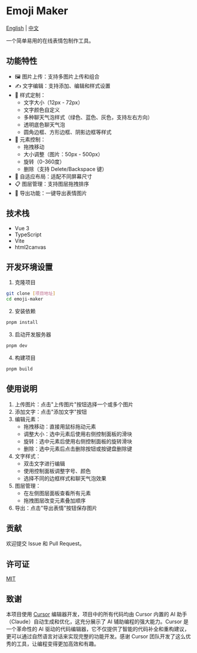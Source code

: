 # Emoji Maker

[English](./README.en.md) | [中文](./README.md)

一个简单易用的在线表情包制作工具。

## 功能特性

- 🖼️ 图片上传：支持多图片上传和组合
- ✍️ 文字编辑：支持添加、编辑和样式设置
- 🎨 样式定制：
  - 文字大小（12px - 72px）
  - 文字颜色自定义
  - 多种聊天气泡样式（绿色、蓝色、灰色，支持左右方向）
  - 透明底色聊天气泡
  - 圆角边框、方形边框、阴影边框等样式
- 🔄 元素控制：
  - 拖拽移动
  - 大小调整（图片：50px - 500px）
  - 旋转（0-360度）
  - 删除（支持 Delete/Backspace 键）
- 📱 自适应布局：适配不同屏幕尺寸
- 📋 图层管理：支持图层拖拽排序
- 💾 导出功能：一键导出表情图片

## 技术栈

- Vue 3
- TypeScript
- Vite
- html2canvas

## 开发环境设置

1. 克隆项目

```bash
git clone [项目地址]
cd emoji-maker
```

2. 安装依赖

```bash
pnpm install
```

3. 启动开发服务器

```bash
pnpm dev
```

4. 构建项目

```bash
pnpm build
```

## 使用说明

1. 上传图片：点击"上传图片"按钮选择一个或多个图片
2. 添加文字：点击"添加文字"按钮
3. 编辑元素：
   - 拖拽移动：直接用鼠标拖动元素
   - 调整大小：选中元素后使用右侧控制面板的滑块
   - 旋转：选中元素后使用右侧控制面板的旋转滑块
   - 删除：选中元素后点击删除按钮或按键盘删除键
4. 文字样式：
   - 双击文字进行编辑
   - 使用控制面板调整字号、颜色
   - 选择不同的边框样式和聊天气泡效果
5. 图层管理：
   - 在左侧图层面板查看所有元素
   - 拖拽图层改变元素叠加顺序
6. 导出：点击"导出表情"按钮保存图片

## 贡献

欢迎提交 Issue 和 Pull Request。

## 许可证

[MIT](LICENSE)

## 致谢

本项目使用 [Cursor](https://cursor.sh/) 编辑器开发，项目中的所有代码均由 Cursor 内置的 AI 助手（Claude）自动生成和优化，这充分展示了 AI 辅助编程的强大能力。Cursor 是一个革命性的 AI 驱动的代码编辑器，它不仅提供了智能的代码补全和重构建议，更可以通过自然语言对话来实现完整的功能开发。感谢 Cursor 团队开发了这么优秀的工具，让编程变得更加高效和有趣。
